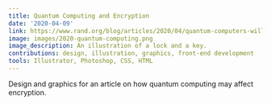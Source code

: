 ```yaml
---
title: Quantum Computing and Encryption
date: '2020-04-09'
link: https://www.rand.org/blog/articles/2020/04/quantum-computers-will-break-the-internet-but-only-if-we-let-them.html
image: images/2020-quantum-computing.png
image_description: An illustration of a lock and a key.
contributions: design, illustration, graphics, front-end development
tools: Illustrator, Photoshop, CSS, HTML
---
```


Design and graphics for an article on how quantum computing may affect encryption.